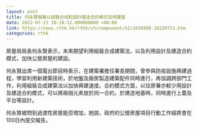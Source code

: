 ```yaml
---
layout: post
title: 何永賢稱冀以組裝合成和設計建造合約模式加快建屋
date: 2022-07-23 10:18:12.000000000 +08:00
link: https://news.rthk.hk/rthk/ch/component/k2/1658998-20220723.htm
categories: rthk
---
```


房屋局局長何永賢表示，未來期望利用組裝合成建築法，以及利用設計及建造合約模式，加快公營房屋的建設。

何永賢出席一個電台節目時表示，在建築署擔任署長期間，曾參與防疫設施興建過程，學習利用新建築技術，於地盤及廠房製造建築配件同時進行，再協調跨部門工作，利用組裝合成建築法以加快興建速度。合約模式方面，以往房署亦較少用設計及建造合約模式，可以將兩個元素放於同一合約，於建造地基時，同時進行上蓋及平台等設計。

何永賢被問到過渡性房屋能否增加，她說，政府的公營房屋項目行動工作組將會在100日內提交報告。
